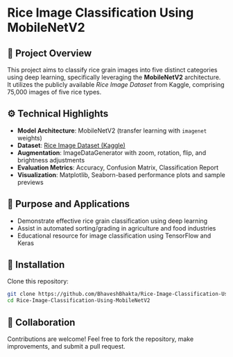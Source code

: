 # Rice Image Classification Using MobileNetV2

## 🧠 Project Overview

This project aims to classify rice grain images into five distinct categories using deep learning, specifically leveraging the **MobileNetV2** architecture. It utilizes the publicly available *Rice Image Dataset* from Kaggle, comprising 75,000 images of five rice types.

## ⚙️ Technical Highlights

* **Model Architecture**: MobileNetV2 (transfer learning with `imagenet` weights)
* **Dataset**: [Rice Image Dataset (Kaggle)](https://www.kaggle.com/datasets/muratkokludataset/rice-image-dataset)
* **Augmentation**: ImageDataGenerator with zoom, rotation, flip, and brightness adjustments
* **Evaluation Metrics**: Accuracy, Confusion Matrix, Classification Report
* **Visualization**: Matplotlib, Seaborn-based performance plots and sample previews

## 🎯 Purpose and Applications

* Demonstrate effective rice grain classification using deep learning
* Assist in automated sorting/grading in agriculture and food industries
* Educational resource for image classification using TensorFlow and Keras

## 🚀 Installation

Clone this repository:

   ```bash
   git clone https://github.com/BhaveshBhakta/Rice-Image-Classification-Using-MobileNetV2.git
   cd Rice-Image-Classification-Using-MobileNetV2
   ```

## 🤝 Collaboration

Contributions are welcome! Feel free to fork the repository, make improvements, and submit a pull request.

